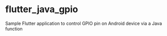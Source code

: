 # flutter_java_gpio

Sample Flutter application to control GPIO pin on Android device via a Java function
